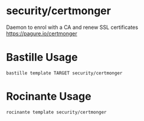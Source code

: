 # security/certmonger
Daemon to enrol with a CA and renew SSL certificates
https://pagure.io/certmonger

# Bastille Usage
```shell
bastille template TARGET security/certmonger
```

# Rocinante Usage
```shell
rocinante template security/certmonger
```

